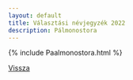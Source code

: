 ```yaml
---
layout: default
title: Választási névjegyzék 2022
description: Pálmonostora
---
```


{% include Paalmonostora.html %}

[Vissza](./)